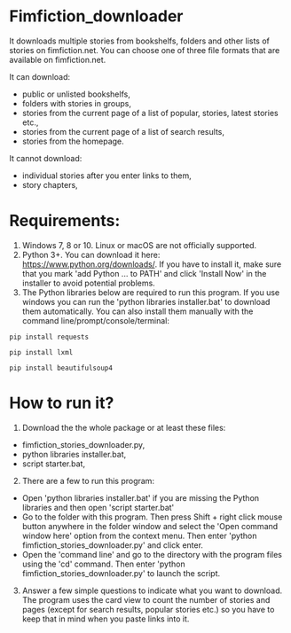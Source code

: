 # Fimfiction_downloader
It downloads multiple stories from bookshelfs, folders and other lists of stories on fimfiction.net. You can choose one of three file formats that are available on fimfiction.net.

It can download:
- public or unlisted bookshelfs,
- folders with stories in groups,
- stories from the current page of a list of popular, stories, latest stories etc.,
- stories from the current page of a list of search results,
- stories from the homepage.

It cannot download:
- individual stories after you enter links to them,
- story chapters,

# Requirements:
1. Windows 7, 8 or 10. Linux or macOS are not officially supported.
2. Python 3+. You can download it here: https://www.python.org/downloads/. If you have to install it, make sure that you mark 'add Python ... to PATH' and click 'Install Now' in the installer to avoid potential problems.
3. The Python libraries below are required to run this program. If you use windows you can run the 'python libraries installer.bat' to download them automatically. You can also install them manually with the command line/prompt/console/terminal:
```
pip install requests

pip install lxml

pip install beautifulsoup4
```
  
# How to run it?
1. Download the the whole package or at least these files:
- fimfiction_stories_downloader.py,
- python libraries installer.bat,
- script starter.bat,
2. There are a few to run this program:
- Open 'python libraries installer.bat' if you are missing the Python libraries and then open 'script starter.bat'
- Go to the folder with this program. Then press Shift + right click mouse button anywhere in the folder window and select the 'Open command window here' option from the context menu. Then enter 'python fimfiction_stories_downloader.py' and click enter.
- Open the 'command line' and go to the directory with the program files using the 'cd' command. Then enter 'python fimfiction_stories_downloader.py' to launch the script.
3. Answer a few simple questions to indicate what you want to download. The program uses the card view to count the number of stories and pages (except for search results, popular stories etc.) so you have to keep that in mind when you paste links into it.
